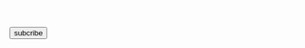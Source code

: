 <html>
<marquee><font size="7"> Subcribe to pro gaming9280
</font></marquee>


<a href="https://youtube.com/channel/UCwIEQQMq1rBK0y
pQL3tbgKA"><button>subcribe</button></a> 




<html>
